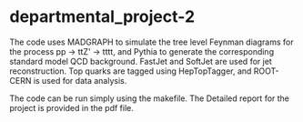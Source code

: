 # departmental_project-2
The code uses MADGRAPH to simulate the tree level Feynman diagrams for the process pp -> ttZ' -> tttt,  and Pythia to
generate the corresponding standard model QCD background. FastJet and SoftJet are used for jet reconstruction. 
Top quarks are tagged using HepTopTagger, and ROOT-CERN is used for data analysis.

The code can be run simply using the makefile.
The Detailed report for the project is provided in the pdf file. 
